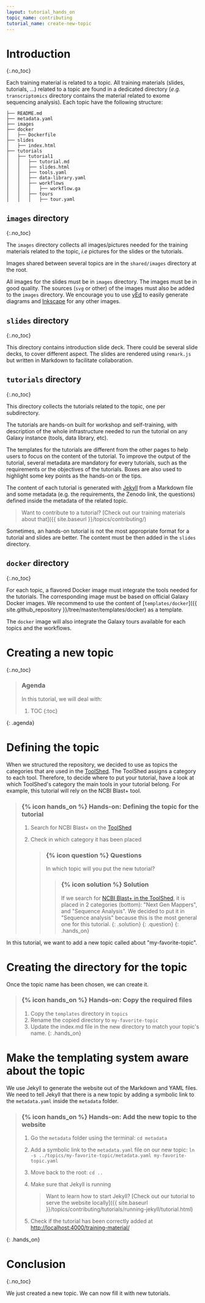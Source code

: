 ```yaml
---
layout: tutorial_hands_on
topic_name: contributing
tutorial_name: create-new-topic
---
```


# Introduction
{:.no_toc}

Each training material is related to a topic. All training materials (slides, tutorials, ...) related to a topic are found in a dedicated directory (*e.g.* `transcriptomics` directory contains the material related to exome sequencing analysis). Each topic have the following structure:

```
├── README.md
├── metadata.yaml
├── images
├── docker
│   ├── Dockerfile
├── slides
│   ├── index.html
├── tutorials
│   ├── tutorial1
│   │   ├── tutorial.md
│   │   ├── slides.html
│   │   ├── tools.yaml
│   │   ├── data-library.yaml
│   │   ├── workflows
│   │   │   ├── workflow.ga
│   │   ├── tours
│   │   │   ├── tour.yaml
```

## `images` directory
{:.no_toc}

The `images` directory collects all images/pictures needed for the training materials related to the topic, *i.e* pictures for the slides or the tutorials.

Images shared between several topics are in the `shared/images` directory at the root.

All images for the slides must be in `images` directory. The images must be in good quality. The sources (`svg` or other) of the images must also be added to the `images` directory. We encourage you to use [yEd](https://www.yworks.com/products/yed) to easily generate diagrams and [Inkscape](https://inkscape.org/en/) for any other images.

## `slides` directory
{:.no_toc}

This directory contains introduction slide deck. There could be several slide decks, to cover different aspect. The slides are rendered using `remark.js` but written in Markdown to facilitate collaboration.

## `tutorials` directory
{:.no_toc}

This directory collects the tutorials related to the topic, one per subdirectory.

The tutorials are hands-on built for workshop and self-training, with description of the whole infrastructure needed to run the tutorial on any Galaxy instance (tools, data library, etc).

The templates for the tutorials are different from the other pages to help users to focus on the content of the tutorial. To improve the output of the tutorial, several metadata are mandatory for every tutorials, such as the requirements or the objectives of the tutorials. Boxes are also used to highlight some key points as the hands-on or the tips.

The content of each tutorial is generated with [Jekyll](https://jekyllrb.com/) from a Markdown file and some metadata (e.g. the requirements, the Zenodo link, the questions) defined inside the metadata of the related topic.

> Want to contribute to a tutorial? [Check out our training materials about that]({{ site.baseurl }}/topics/contributing/)

Sometimes, an hands-on tutorial is not the most appropriate format for a tutorial and slides are better. The content must be then added in the `slides` directory.

## `docker` directory
{:.no_toc}

For each topic, a flavored Docker image must integrate the tools needed for
the tutorials. The corresponding image must be based on official Galaxy Docker
images. We recommend to use the content of [`templates/docker`]({{ site.github_repository }}/tree/master/templates/docker) as a template.

The `docker` image will also integrate the Galaxy tours available for each topics and the workflows.

# Creating a new topic
{:.no_toc}

> ### Agenda
>
> In this tutorial, we will deal with:
>
> 1. TOC
> {:toc}
>
{: .agenda}


# Defining the topic

When we structured the repository, we decided to use as topics the categories that are used in the [ToolShed](https://toolshed.g2.bx.psu.edu/). The ToolShed assigns a category to each tool. Therefore, to decide where to put your tutorial, have a look at which ToolShed's category the main tools in your tutorial belong. For example, this tutorial will rely on the NCBI Blast+ tool.

> ### {% icon hands_on %} Hands-on: Defining the topic for the tutorial
>
> 1. Search for NCBI Blast+ on the [ToolShed](https://toolshed.g2.bx.psu.edu/)
> 2. Check in which category it has been placed
>
>    > ### {% icon question %} Questions
>    >
>    > In which topic will you put the new tutorial?
>    >
>    >    > ### {% icon solution %} Solution
>    >    >
>    >    > If we search for [NCBI Blast+ in the ToolShed](https://toolshed.g2.bx.psu.edu/view/devteam/ncbi_blast_plus/7538e2bfcd41), it is placed in 2 categories (bottom): "Next Gen Mappers", and "Sequence Analysis".
>    >    > We decided to put it in "Sequence analysis" because this is the most general one for this tutorial.
>    >    {: .solution}
>    {: .question}
{: .hands_on}

In this tutorial, we want to add a new topic called about "my-favorite-topic".

# Creating the directory for the topic

Once the topic name has been chosen, we can create it.

> ### {% icon hands_on %} Hands-on: Copy the required files
>
> 1. Copy the `templates` directory in `topics`
> 2. Rename the copied directory to `my-favorite-topic`
> 3. Update the index.md file in the new directory to match your topic's name.
{: .hands_on}

# Make the templating system aware about the topic

We use Jekyll to generate the website out of the Markdown and YAML files. We need to tell Jekyll that there is a new topic by adding a symbolic link to the `metadata.yaml` inside the `metadata` folder.

> ### {% icon hands_on %} Hands-on: Add the new topic to the website
>
> 1. Go the `metadata` folder using the terminal: `cd metadata`
> 2. Add a symbolic link to the `metadata.yaml` file on our new topic: `ln -s ../topics/my-favorite-topic/metadata.yaml my-favorite-topic.yaml`
> 3. Move back to the root: `cd ..`
> 2. Make sure that Jekyll is running
>
>    > Want to learn how to start Jekyll? [Check out our tutorial to serve the website locally]({{ site.baseurl }}/topics/contributing/tutorials/running-jekyll/tutorial.html)
>
> 2. Check if the tutorial has been correctly added at [http://localhost:4000/training-material/](http://localhost:4000/training-material/)
>
{: .hands_on}

# Conclusion
{:.no_toc}

We just created a new topic. We can now fill it with new tutorials.
